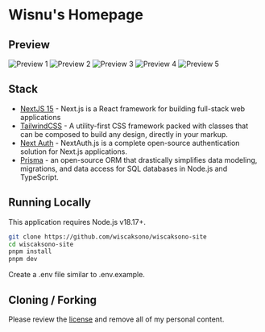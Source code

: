 # Wisnu's Homepage

## Preview

![Preview 1](./public/preview-1.png)
![Preview 2](./public/preview-2.png)
![Preview 3](./public/preview-3.png)
![Preview 4](./public/preview-4.png)
![Preview 5](./public/preview-5.png)

## Stack

- [NextJS 15](https://nextjs.org) - Next.js is a React framework for building full-stack web applications
- [TailwindCSS](https://tailwindcss.com) - A utility-first CSS framework packed with classes that can be composed to build any design, directly in your markup.
- [Next Auth](https://next-auth.js.org) - NextAuth.js is a complete open-source authentication solution for Next.js applications.
- [Prisma](https://www.prisma.io) - an open-source ORM that drastically simplifies data modeling, migrations, and data access for SQL databases in Node.js and TypeScript.

## Running Locally

This application requires Node.js v18.17+.

```bash
git clone https://github.com/wiscaksono/wiscaksono-site
cd wiscaksono-site
pnpm install
pnpm dev
```

Create a .env file similar to .env.example.

## Cloning / Forking

Please review the [license](https://github.com/wiscaksono/wiscaksono-site/blob/master/LICENSE.txt) and remove all of my personal content.

